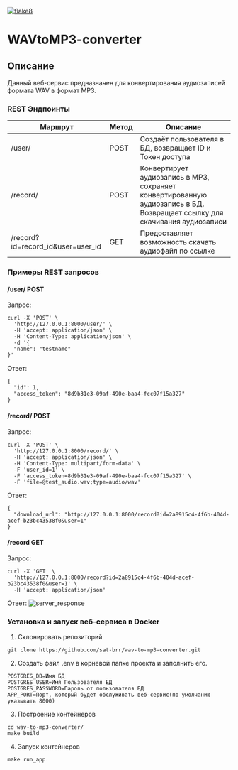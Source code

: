 [![flake8](https://github.com/sat-brr/bewise-test-task2/actions/workflows/flake8.yml/badge.svg)](https://github.com/sat-brr/bewise-test-task2/actions/workflows/flake8.yml)

# WAVtoMP3-converter

## Описание
Данный веб-сервис предназначен для конвертирования аудиозаписей формата WAV в формат MP3.

### REST Эндпоинты
| Маршрут | Метод | Описание |
| ------- | ----- | -------- |
| /user/ | POST | Создаёт пользователя в БД, возвращает ID и Токен доступа |
| /record/ | POST | Конвертирует аудиозапись в MP3, сохраняет конвертированную аудиозапись в БД. Возвращает ссылку для скачивания аудиозаписи |
| /record?id=record_id&user=user_id | GET | Предоставляет возможность скачать аудиофайл по ссылке |

### Примеры REST запросов
#### /user/ POST
Запрос:
```
curl -X 'POST' \
  'http://127.0.0.1:8000/user/' \
  -H 'accept: application/json' \
  -H 'Content-Type: application/json' \
  -d '{
  "name": "testname"
}'
```
Ответ:
```
{
  "id": 1,
  "access_token": "8d9b31e3-09af-490e-baa4-fcc07f15a327"
}
```
#### /record/ POST
Запрос:
```
curl -X 'POST' \
  'http://127.0.0.1:8000/record/' \
  -H 'accept: application/json' \
  -H 'Content-Type: multipart/form-data' \
  -F 'user_id=1' \
  -F 'access_token=8d9b31e3-09af-490e-baa4-fcc07f15a327' \
  -F 'file=@test_audio.wav;type=audio/wav'
```
Ответ:
```
{
  "download_url": "http://127.0.0.1:8000/record?id=2a8915c4-4f6b-404d-acef-b23bc43538f0&user=1"
}
```
#### /record GET
Запрос:
```
curl -X 'GET' \
  'http://127.0.0.1:8000/record?id=2a8915c4-4f6b-404d-acef-b23bc43538f0&user=1' \
  -H 'accept: application/json'
```
Ответ:
![server_response](https://github.com/sat-brr/bewise-test-task2/assets/102415605/56514984-dafd-4e3c-b4b7-3b0998756c94)

### Установка и запуск веб-сервиса в Docker
1. Склонировать репозиторий
```
git clone https://github.com/sat-brr/wav-to-mp3-converter.git
```
2. Создать файл .env в корневой папке проекта и заполнить его.
```
POSTGRES_DB=Имя БД
POSTGRES_USER=Имя Пользователя БД
POSTGRES_PASSWORD=Пароль от пользователя БД
APP_PORT=Порт, который будет обслуживать веб-сервис(по умолчанию указывать 8000)
```
3. Построение контейнеров
```
cd wav-to-mp3-converter/
make build
```
4. Запуск контейнеров
```
make run_app
```
